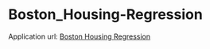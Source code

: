 # Boston_Housing-Regression

Application url: [Boston Housing Regression](http://housing-env.eba-4irewwzz.us-east-1.elasticbeanstalk.com/)
